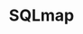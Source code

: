 ---
layout: tag-list
type: tag
title: SQLmap
slug: SQLmap
category: HTB
sidebar: false
description: >
   Es una herramienta de código abierto que permite automatizar el proceso de un ataque de inyección de SQL
---